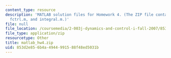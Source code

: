 ```yaml
---
content_type: resource
description: 'MATLAB solution files for Homework 4. (The ZIP file contains: bop.m,
  fctrl.m, and integral.m.)'
file: null
file_location: /coursemedia/2-003j-dynamics-and-control-i-fall-2007/853d2e856b4a4944991588f48ed5031b_matlab_hw4.zip
file_type: application/zip
resourcetype: Other
title: matlab_hw4.zip
uid: 853d2e85-6b4a-4944-9915-88f48ed5031b
---
```

